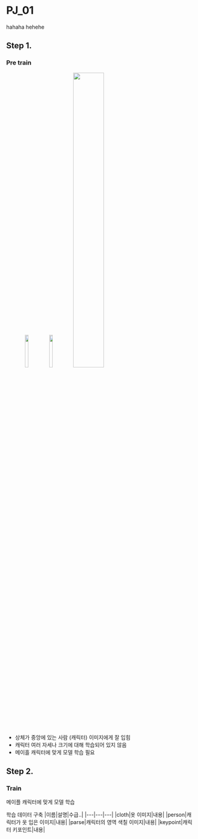 # PJ_01
hahaha
hehehe

## Step 1.
### Pre train

<div style="width:80%; margin:0 auto;">
<img src = "https://user-images.githubusercontent.com/64413742/183881567-d642b629-69cc-4673-a5d8-300f2fc1f351.png" width="15%">
<img src = "https://user-images.githubusercontent.com/64413742/183881615-da1ed498-df01-4ead-92fb-cffde8d009e2.png" width="15%">
<img src = "https://user-images.githubusercontent.com/64413742/183881633-88b9d994-da96-4baf-9bdd-9868fcf1b314.png" width="45%">
</div>


- 상체가 중앙에 있는 사람 (캐릭터) 이미지에게 잘 입힘
- 캐릭터 여러 자세나 크기에 대해 학습되어 있지 않음
- 메이흘 캐릭터에 맞게 모델 학습 필요


## Step 2.
### Train
메이플 캐릭터에 맞게 모델 학습

학습 데이터 구축
|이름|설명|수급..|
|---|---|---|
|cloth|옷 이미지|내용|
|person|캐릭터가 옷 입은 이미지|내용|
|parse|캐릭터의 영역 색칠 이미지|내용|
|keypoint|캐릭터 키포인트|내용|
